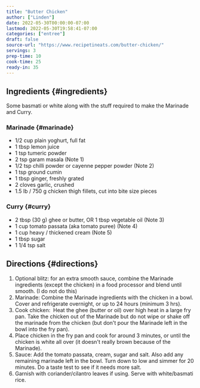 ```yaml
---
title: "Butter Chicken"
author: ["Linden"]
date: 2022-05-30T00:00:00-07:00
lastmod: 2022-05-30T19:58:41-07:00
categories: ["entree"]
draft: false
source-url: "https://www.recipetineats.com/butter-chicken/"
servings: 3
prep-time: 10
cook-time: 25
ready-in: 35
---
```


## Ingredients {#ingredients}

Some basmati or white along with the stuff required to make the Marinade and Curry.


### Marinade {#marinade}

-   1/2 cup plain yoghurt, full fat
-   1 tbsp lemon juice
-   1 tsp tumeric powder
-   2 tsp garam masala (Note 1)
-   1/2 tsp chilli powder or cayenne pepper powder (Note 2)
-   1 tsp ground cumin
-   1 tbsp ginger, freshly grated
-   2 cloves garlic, crushed
-   1.5 lb / 750 g chicken thigh fillets, cut into bite size pieces


### Curry {#curry}

-   2 tbsp (30 g) ghee or butter, OR 1 tbsp vegetable oil (Note 3)
-   1 cup tomato passata (aka tomato puree) (Note 4)
-   1 cup heavy / thickened cream (Note 5)
-   1 tbsp sugar
-   1 1/4 tsp salt


## Directions {#directions}

1.  Optional blitz:  for an extra smooth sauce, combine the Marinade ingredients (except the chicken) in a food processor and blend until smooth. (I do not do this)
2.  Marinade:  Combine the Marinade ingredients with the chicken in a bowl. Cover and refrigerate overnight, or up to 24 hours (minimum 3 hrs).
3.  Cook chicken:  Heat the ghee (butter or oil) over high heat in a large fry pan. Take the chicken out of the Marinade but do not wipe or shake off the marinade from the chicken (but don't pour the Marinade left in the bowl into the fry pan).
4.  Place chicken in the fry pan and cook for around 3 minutes, or until the chicken is white all over (it doesn't really brown because of the Marinade).
5.  Sauce: Add the tomato passata, cream, sugar and salt. Also add any remaining marinade left in the bowl. Turn down to low and simmer for 20 minutes. Do a taste test to see if it needs more salt.
6.  Garnish with coriander/cilantro leaves if using. Serve with white/basmati rice.